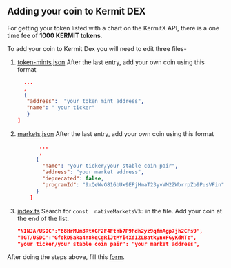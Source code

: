 ## Adding your coin to Kermit DEX
For getting your token listed with a chart on the KermitX API, there is a one time fee of **1000 KERMIT tokens**.

To add your coin to Kermit Dex you will need to edit three files-

 1. [token-mints.json](https://github.com/KermitSwap/serum-dex-ui/blob/master/src/token-mints.json)
	 After the last entry, add your own coin using this format
	 ```json
	   ...
	   ,
	   {
		"address":  "your token mint address",
		"name": " your ticker"
		}
	]	
	```
2. [markets.json](https://github.com/KermitSwap/serum-dex-ui/blob/master/src/markets.json)
		 After the last entry, add your own coin using this format
	```json
		   ...
		   ,
		  {
			"name": "your ticker/your stable coin pair",
			"address": "your market address",
			"deprecated": false,
			"programId": "9xQeWvG816bUx9EPjHmaT23yvVM2ZWbrrpZb9PusVFin"
		  }
		]	
	``` 
3. [index.ts](https://github.com/KermitSwap/serum-history/blob/main/src/index.ts)
		 Search for `const  nativeMarketsV3:` in the file. Add your coin at the end of the list.
	```json
	"NINJA/USDC":"88HrMUm3RtXGF2F4Ftnb7P9Fdh2yz9qfmAgp7jh2CFs9",
	"TGT/USDC":"GfokD5aka4n8kqCgRiJtMYi4Xd1ZLBatkynxFGyKdNTc",
	"your ticker/your stable coin pair": "your market address",
	``` 
After doing the steps above, fill this [form](https://forms.gle/9Xz99nXNdLc5xfUA6).
